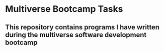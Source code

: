 <h1> Multiverse Bootcamp Tasks </h1>
<h2> This repository contains programs I have written during the multiverse software development bootcamp </h2>
